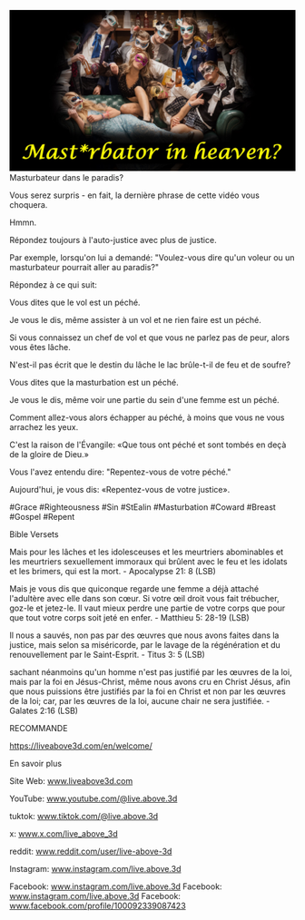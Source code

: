 ![Video cover image](../cover.jpg)
Masturbateur dans le paradis?

Vous serez surpris - en fait, la dernière phrase de cette vidéo vous choquera.

Hmmn.

Répondez toujours à l'auto-justice avec plus de justice.

Par exemple, lorsqu'on lui a demandé: "Voulez-vous dire qu'un voleur ou un masturbateur pourrait aller au paradis?"

Répondez à ce qui suit:

Vous dites que le vol est un péché.

Je vous le dis, même assister à un vol et ne rien faire est un péché.

Si vous connaissez un chef de vol et que vous ne parlez pas de peur, alors vous êtes lâche.

N'est-il pas écrit que le destin du lâche le lac brûle-t-il de feu et de soufre?

Vous dites que la masturbation est un péché.

Je vous le dis, même voir une partie du sein d'une femme est un péché.

Comment allez-vous alors échapper au péché, à moins que vous ne vous arrachez les yeux.

C'est la raison de l'Évangile: «Que tous ont péché et sont tombés en deçà de la gloire de Dieu.»

Vous l'avez entendu dire: "Repentez-vous de votre péché."

Aujourd'hui, je vous dis: «Repentez-vous de votre justice».


#Grace #Righteousness #Sin #StEalin #Masturbation #Coward #Breast #Gospel #Repent


Bible Versets

Mais pour les lâches et les idolesceuses et les meurtriers abominables et les meurtriers sexuellement immoraux qui brûlent avec le feu et les idolats et les brimers, qui est la mort. - Apocalypse 21: 8 (LSB)

Mais je vous dis que quiconque regarde une femme a déjà attaché l'adultère avec elle dans son cœur. Si votre œil droit vous fait trébucher, goz-le et jetez-le. Il vaut mieux perdre une partie de votre corps que pour que tout votre corps soit jeté en enfer. - Matthieu 5: 28-19 (LSB)

Il nous a sauvés, non pas par des œuvres que nous avons faites dans la justice, mais selon sa miséricorde, par le lavage de la régénération et du renouvellement par le Saint-Esprit. - Titus 3: 5 (LSB)

sachant néanmoins qu'un homme n'est pas justifié par les œuvres de la loi, mais par la foi en Jésus-Christ, même nous avons cru en Christ Jésus, afin que nous puissions être justifiés par la foi en Christ et non par les œuvres de la loi; car, par les œuvres de la loi, aucune chair ne sera justifiée. - Galates 2:16 (LSB)


RECOMMANDE

https://liveabove3d.com/en/welcome/


En savoir plus

Site Web: www.liveabove3d.com

YouTube: www.youtube.com/@live.above.3d

tuktok: www.tiktok.com/@live.above.3d

x: www.x.com/live_above_3d

reddit: www.reddit.com/user/live-above-3d

Instagram: www.instagram.com/live.above.3d

Facebook: www.instagram.com/live.above.3d
Facebook: www.instagram.com/live.above.3d
Facebook: www.facebook.com/profile/100092339087423